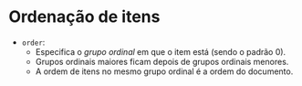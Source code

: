 # Ordenação de itens

- `order`:
  - Especifica o *grupo ordinal* em que o item está (sendo o padrão 0).
  - Grupos ordinais maiores ficam depois de grupos ordinais menores.
  - A ordem de itens no mesmo grupo ordinal é a ordem do documento.